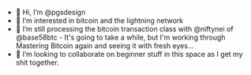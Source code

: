 - 👋 Hi, I’m @pgsdesign
- 👀 I’m interested in bitcoin and the lightning network
- 🌱 I’m still processing the bitcoin transaction class with @niftynei of @base58btc - It's going to take a while, but I'm working through Mastering Bitcoin again and seeing it with fresh eyes...
- 💞️ I’m looking to collaborate on beginner stuff in this space as I get my shit together.

<!---
pgsdesign/pgsdesign is a ✨ special ✨ repository because its `README.md` (this file) appears on your GitHub profile.
You can click the Preview link to take a look at your changes.
--->
